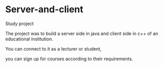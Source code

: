 # Server-and-client
Study project

The project was to build a server side in java and client side in c++ of an educational institution.

You can connect to it as a lecturer or student,

you can sign up for courses according to their requirements.
